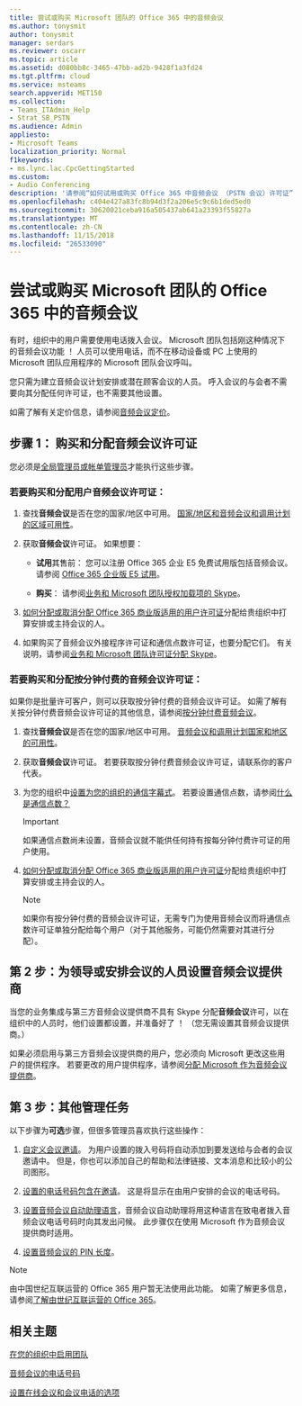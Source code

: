 ```yaml
---
title: 尝试或购买 Microsoft 团队的 Office 365 中的音频会议
ms.author: tonysmit
author: tonysmit
manager: serdars
ms.reviewer: oscarr
ms.topic: article
ms.assetid: d080bb8c-3465-47bb-ad2b-9428f1a3fd24
ms.tgt.pltfrm: cloud
ms.service: msteams
search.appverid: MET150
ms.collection:
- Teams_ITAdmin_Help
- Strat_SB_PSTN
ms.audience: Admin
appliesto:
- Microsoft Teams
localization_priority: Normal
f1keywords:
- ms.lync.lac.CpcGettingStarted
ms.custom:
- Audio Conferencing
description: '请参阅“如何试用或购买 Office 365 中音频会议 （PSTN 会议）许可证”，以设置人员可以拨入的会议电话。 '
ms.openlocfilehash: c404e427a83fc8b94d3f2a206e5c9c6b1ded5ed0
ms.sourcegitcommit: 30620021ceba916a505437ab641a23393f55827a
ms.translationtype: MT
ms.contentlocale: zh-CN
ms.lasthandoff: 11/15/2018
ms.locfileid: "26533090"
---
```

# <a name="try-or-purchase-audio-conferencing-in-office-365-for-microsoft-teams"></a>尝试或购买 Microsoft 团队的 Office 365 中的音频会议

有时，组织中的用户需要使用电话拨入会议。 Microsoft 团队包括刚这种情况下的音频会议功能 ！ 人员可以使用电话，而不在移动设备或 PC 上使用的 Microsoft 团队应用程序的 Microsoft 团队会议呼叫。

您只需为建立音频会议计划安排或潜在顾客会议的人员。 呼入会议的与会者不需要向其分配任何许可证，也不需要其他设置。

如需了解有关定价信息，请参阅[音频会议定价](https://products.office.com/skype-for-business/audio-conferencing#Requirements)。

## <a name="step-1-buy-and-assign-audio-conferencing-licenses"></a>步骤 1： 购买和分配音频会议许可证

您必须是[全局管理员或帐单管理员](https://support.office.com/article/da585eea-f576-4f55-a1e0-87090b6aaa9d)才能执行这些步骤。

### <a name="to-buy-and-assign-user-audio-conferencing-licenses"></a>若要购买和分配用户音频会议许可证：

1. 查找**音频会议**是否在您的国家/地区中可用。 [国家/地区和音频会议和调用计划的区域可用性](country-and-region-availability-for-audio-conferencing-and-calling-plans/country-and-region-availability-for-audio-conferencing-and-calling-plans.md)。 
    
2. 获取**音频会议**许可证。 如果想要：

   - **试用**其售前： 您可以注册 Office 365 企业 E5 免费试用版包括音频会议。 请参阅 [Office 365 企业版 E5 试用](https://portal.office.com/Signup?OfferId=101bde18-5ffb-4d79-a47b-f5b2c62525b3)。

   - **购买**： 请参阅[业务和 Microsoft 团队授权加载项的 Skype](/skypeforbusiness/skype-for-business-and-microsoft-teams-add-on-licensing/skype-for-business-and-microsoft-teams-add-on-licensing)。

3. [如何分配或取消分配 Office 365 商业版适用的用户许可证](https://support.office.com/article//997596b5-4173-4627-b915-36abac6786dc)分配给贵组织中打算安排或主持会议的人。

4. 如果购买了音频会议外接程序许可证和通信点数许可证，也要分配它们。 有关说明，请参阅[业务和 Microsoft 团队许可证分配 Skype](/SkypeForBusiness/skype-for-business-and-microsoft-teams-add-on-licensing/assign-skype-for-business-and-microsoft-teams-licenses)。

### <a name="to-buy-and-assign-pay-per-minute-audio-conferencing-licenses"></a>若要购买和分配按分钟付费的音频会议许可证：

如果你是批量许可客户，则可以获取按分钟付费的音频会议许可证。 如需了解有关按分钟付费音频会议许可证的其他信息，请参阅[按分钟付费音频会议](audio-conferencing-pay-per-minute.md)。 
  
1. 查找**音频会议**是否在您的国家/地区中可用。 [音频会议和调用计划国家和地区的可用性](country-and-region-availability-for-audio-conferencing-and-calling-plans/country-and-region-availability-for-audio-conferencing-and-calling-plans.md)。 
    
2. 获取**音频会议**许可证。 若要获取按分钟付费音频会议许可证，请联系你的客户代表。
    
3. 为您的组织中[设置为您的组织的通信字幕式](set-up-communications-credits-for-your-organization.md)。 若要设置通信点数，请参阅[什么是通信点数？](what-are-communications-credits.md)
    
    > [!IMPORTANT]
    > 如果通信点数尚未设置，音频会议就不能供任何持有按每分钟付费许可证的用户使用。

4. [如何分配或取消分配 Office 365 商业版适用的用户许可证](https://support.office.com/article/997596b5-4173-4627-b915-36abac6786dc)分配给贵组织中打算安排或主持会议的人。

    > [!NOTE]
    > 如果你有按分钟付费的音频会议许可证，无需专门为使用音频会议而将通信点数许可证单独分配给每个用户（对于其他服务，可能仍然需要对其进行分配）。

## <a name="step-2-set-the-audio-conferencing-provider-for-people-who-lead-or-schedule-meetings"></a>第 2 步：为领导或安排会议的人员设置音频会议提供商

当您的业务集成与第三方音频会议提供商不具有 Skype 分配**音频会议**许可，以在组织中的人员时，他们设置都设置，并准备好了 ！ （您无需设置其音频会议提供商。）

如果必须启用与第三方音频会议提供商的用户，您必须向 Microsoft 更改这些用户的提供程序。 若要更改的用户提供程序，请参阅[分配 Microsoft 作为音频会议提供商](assign-microsoft-as-the-audio-conferencing-provider.md)。

## <a name="step-3-other-admin-tasks"></a>第 3 步：其他管理任务

以下步骤为**可选**步骤，但很多管理员喜欢执行这些操作：

1. [自定义会议邀请](/skypeforbusiness/set-up-skype-for-business-online/customize-meeting-invitations)。 为用户设置的拨入号码将自动添加到要发送给与会者的会议邀请中。 但是，你也可以添加自己的帮助和法律链接、文本消息和比较小的公司图形。

2. [设置的电话号码包含在邀请](set-the-phone-numbers-included-on-invites-in-teams.md)。 这是将显示在由用户安排的会议的电话号码。

3. [设置音频会议自动助理语言](set-auto-attendant-languages-for-audio-conferencing-in-teams.md)，音频会议自动助理将用这种语言在致电者拨入音频会议电话号码时向其发出问候。 此步骤仅在使用 Microsoft 作为音频会议提供商时适用。

4. [设置音频会议的 PIN 长度](set-the-pin-length-for-audio-conferencing-meetings-in-teams.md)。


> [!NOTE]
> 由中国世纪互联运营的 Office 365 用户暂无法使用此功能。 如需了解更多信息，请参阅[了解由世纪互联运营的 Office 365](https://support.office.com/article/A8AB5061-3346-4DA0-BB7C-5260822B53AE)。

## <a name="related-topics"></a>相关主题

[在您的组织中启用团队](office-365-set-up.md)

[音频会议的电话号码](phone-numbers-for-audio-conferencing-in-teams.md)

[设置在线会议和会议电话的选项](https://support.office.com/article/DCD1CA39-0C1F-466C-9573-F04138FEF5E2)
